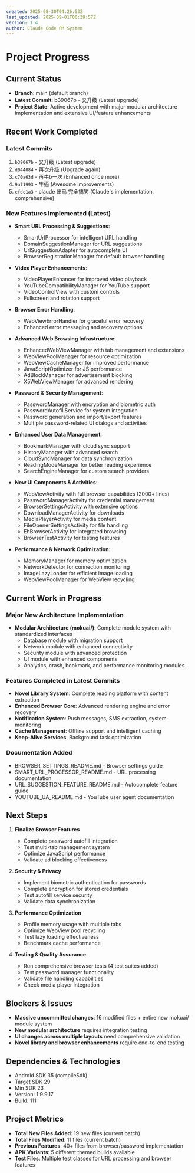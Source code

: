 ```yaml
---
created: 2025-08-30T04:26:53Z
last_updated: 2025-09-01T00:39:57Z
version: 1.4
author: Claude Code PM System
---
```


# Project Progress

## Current Status
- **Branch**: main (default branch)
- **Latest Commit**: b39067b - 又升级 (Latest upgrade)
- **Project State**: Active development with major modular architecture implementation and extensive UI/feature enhancements

## Recent Work Completed
### Latest Commits
1. `b39067b` - 又升级 (Latest upgrade)
2. `d044084` - 再次升级 (Upgrade again)
3. `c70a63d` - 再牛b一次 (Enhanced once more)
4. `9a71993` - 牛逼 (Awesome improvements)
5. `cfdc1a3` - claude 出马 完全搞笑 (Claude's implementation, comprehensive)

### New Features Implemented (Latest)
- **Smart URL Processing & Suggestions**:
  - SmartUrlProcessor for intelligent URL handling
  - DomainSuggestionManager for URL suggestions
  - UrlSuggestionAdapter for autocomplete UI
  - BrowserRegistrationManager for default browser handling
  
- **Video Player Enhancements**:
  - VideoPlayerEnhancer for improved video playback
  - YouTubeCompatibilityManager for YouTube support
  - VideoControlView with custom controls
  - Fullscreen and rotation support
  
- **Browser Error Handling**:
  - WebViewErrorHandler for graceful error recovery
  - Enhanced error messaging and recovery options

- **Advanced Web Browsing Infrastructure**:
  - EnhancedWebViewManager with tab management and extensions
  - WebViewPoolManager for resource optimization
  - WebViewCacheManager for improved performance
  - JavaScriptOptimizer for JS performance
  - AdBlockManager for advertisement blocking
  - X5WebViewManager for advanced rendering
  
- **Password & Security Management**:
  - PasswordManager with encryption and biometric auth
  - PasswordAutofillService for system integration
  - Password generation and import/export features
  - Multiple password-related UI dialogs and activities
  
- **Enhanced User Data Management**:
  - BookmarkManager with cloud sync support
  - HistoryManager with advanced search
  - CloudSyncManager for data synchronization
  - ReadingModeManager for better reading experience
  - SearchEngineManager for custom search providers

- **New UI Components & Activities**:
  - WebViewActivity with full browser capabilities (2000+ lines)
  - PasswordManagerActivity for credential management
  - BrowserSettingsActivity with extensive options
  - DownloadManagerActivity for downloads
  - MediaPlayerActivity for media content
  - FileOpenerSettingsActivity for file handling
  - EhBrowserActivity for integrated browsing
  - BrowserTestActivity for testing features

- **Performance & Network Optimization**:
  - MemoryManager for memory optimization
  - NetworkDetector for connection monitoring
  - ImageLazyLoader for efficient image loading
  - WebViewPoolManager for WebView recycling

## Current Work in Progress
### Major New Architecture Implementation
- **Modular Architecture (mokuai/)**: Complete module system with standardized interfaces
  - Database module with migration support
  - Network module with enhanced connectivity
  - Security module with advanced protection
  - UI module with enhanced components
  - Analytics, crash, bookmark, and performance monitoring modules

### Features Completed in Latest Commits
- **Novel Library System**: Complete reading platform with content extraction
- **Enhanced Browser Core**: Advanced rendering engine and error recovery
- **Notification System**: Push messages, SMS extraction, system monitoring
- **Cache Management**: Offline support and intelligent caching
- **Keep-Alive Services**: Background task optimization

### Documentation Added
- BROWSER_SETTINGS_README.md - Browser settings guide
- SMART_URL_PROCESSOR_README.md - URL processing documentation
- URL_SUGGESTION_FEATURE_README.md - Autocomplete feature guide
- YOUTUBE_UA_README.md - YouTube user agent documentation

## Next Steps
1. **Finalize Browser Features**
   - Complete password autofill integration
   - Test multi-tab management system
   - Optimize JavaScript performance
   - Validate ad blocking effectiveness

2. **Security & Privacy**
   - Implement biometric authentication for passwords
   - Complete encryption for stored credentials
   - Test autofill service security
   - Validate data synchronization

3. **Performance Optimization**
   - Profile memory usage with multiple tabs
   - Optimize WebView pool recycling
   - Test lazy loading effectiveness
   - Benchmark cache performance

4. **Testing & Quality Assurance**
   - Run comprehensive browser tests (4 test suites added)
   - Test password manager functionality
   - Validate file handling capabilities
   - Check media player integration

## Blockers & Issues
- **Massive uncommitted changes**: 16 modified files + entire new mokuai/ module system
- **New modular architecture** requires integration testing
- **UI changes across multiple layouts** need comprehensive validation  
- **Novel library and browser enhancements** require end-to-end testing

## Dependencies & Technologies
- Android SDK 35 (compileSdk)
- Target SDK 29
- Min SDK 23
- Version: 1.9.9.17
- Build: 111

## Project Metrics
- **Total New Files Added**: 19 new files (current batch)
- **Total Files Modified**: 11 files (current batch)
- **Previous Features**: 40+ files from browser/password implementation
- **APK Variants**: 5 different themed builds available
- **Test Files**: Multiple test classes for URL processing and browser features